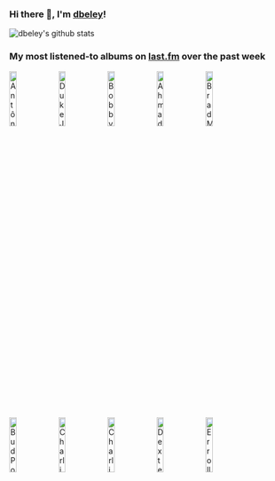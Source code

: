 ### Hi there 👋, I'm [dbeley](https://dbeley.ovh/en)!

![dbeley's github stats](https://github-readme-stats.vercel.app/api?username=dbeley)

### My most listened-to albums on [last.fm](https://www.last.fm/user/d_beley) over the past week

[<img src='https://lastfm.freetls.fastly.net/i/u/300x300/e559843d2219ba3894a9ff0d2d2fd447.jpg' width='16%' height='16%' alt='Antônio Carlos Jobim - The Composer Of Desafinado, Plays'>](https://www.last.fm/music/ant%25c3%25b4nio%2bcarlos%2bjobim/the%2bcomposer%2bof%2bdesafinado%252c%2bplays)&nbsp;
[<img src='https://lastfm.freetls.fastly.net/i/u/300x300/91f56f1ef9e351a42af6a908b4255aa3.jpg' width='16%' height='16%' alt='Duke Jordan - Flight to Jordan'>](https://www.last.fm/music/duke%2bjordan/flight%2bto%2bjordan)&nbsp;
[<img src='https://lastfm.freetls.fastly.net/i/u/300x300/9f2d13adedefed75eba2f545fc65659d.jpg' width='16%' height='16%' alt='Bobby Timmons - This Here Is Bobby Timmons'>](https://www.last.fm/music/bobby%2btimmons/this%2bhere%2bis%2bbobby%2btimmons)&nbsp;
[<img src='https://lastfm.freetls.fastly.net/i/u/300x300/f1f0ad12ae4c8556e149a34718f4653d.jpg' width='16%' height='16%' alt='Ahmad Jamal - Tranquility'>](https://www.last.fm/music/ahmad%2bjamal/tranquility)&nbsp;
[<img src='https://lastfm.freetls.fastly.net/i/u/300x300/b7a86fff37d74bcacb8bba15e03ed121.jpg' width='16%' height='16%' alt='Brad Mehldau Trio - Live at Stockholm Concerthouse'>](https://www.last.fm/music/brad%2bmehldau%2btrio/live%2bat%2bstockholm%2bconcerthouse)&nbsp;
<br>
[<img src='https://lastfm.freetls.fastly.net/i/u/300x300/a9fe39230256a4accc7f7f9f9fe6bd99.jpg' width='16%' height='16%' alt='Bud Powell - The Complete Blue Note and Roost Recordings'>](https://www.last.fm/music/bud%2bpowell/the%2bcomplete%2bblue%2bnote%2band%2broost%2brecordings)&nbsp;
[<img src='https://lastfm.freetls.fastly.net/i/u/300x300/ed4578850df3ba21902eabcf7c5707b5.jpg' width='16%' height='16%' alt='Charlie Parker - Charlie Parker With Strings'>](https://www.last.fm/music/charlie%2bparker/charlie%2bparker%2bwith%2bstrings)&nbsp;
[<img src='https://lastfm.freetls.fastly.net/i/u/300x300/78ff73f2f614a8533280f28637daedc6.jpg' width='16%' height='16%' alt='Charlie Parker - Yardbird Suite: The Ultimate Charlie Parker Collection'>](https://www.last.fm/music/charlie%2bparker/yardbird%2bsuite%253a%2bthe%2bultimate%2bcharlie%2bparker%2bcollection)&nbsp;
[<img src='https://lastfm.freetls.fastly.net/i/u/300x300/08e5e8f8d2b7ca0eeffc460018e3a096.jpg' width='16%' height='16%' alt='Dexter Gordon - Dexter Blows Hot and Cool'>](https://www.last.fm/music/dexter%2bgordon/dexter%2bblows%2bhot%2band%2bcool)&nbsp;
[<img src='https://lastfm.freetls.fastly.net/i/u/300x300/72d0a7e1224342dca9b75fda2777fa0f.jpg' width='16%' height='16%' alt='Erroll Garner - Solitaire'>](https://www.last.fm/music/erroll%2bgarner/solitaire)&nbsp;
<br>
